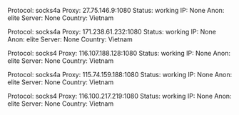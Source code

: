 Protocol: socks4a
Proxy: 27.75.146.9:1080
Status: working
IP: None
Anon: elite
Server: None
Country: Vietnam

Protocol: socks4a
Proxy: 171.238.61.232:1080
Status: working
IP: None
Anon: elite
Server: None
Country: Vietnam

Protocol: socks4
Proxy: 116.107.188.128:1080
Status: working
IP: None
Anon: elite
Server: None
Country: Vietnam

Protocol: socks4a
Proxy: 115.74.159.188:1080
Status: working
IP: None
Anon: elite
Server: None
Country: Vietnam

Protocol: socks4
Proxy: 116.100.217.219:1080
Status: working
IP: None
Anon: elite
Server: None
Country: Vietnam

